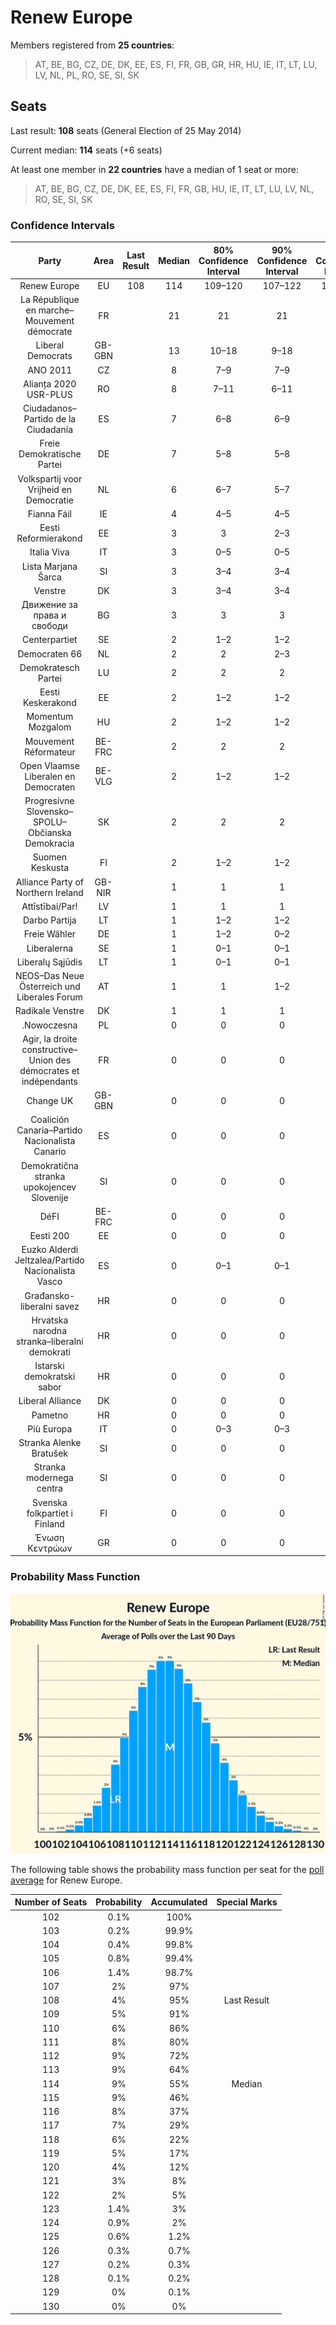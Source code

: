 # Renew Europe

Members registered from **25 countries**:

> AT, BE, BG, CZ, DE, DK, EE, ES, FI, FR, GB, GR, HR, HU, IE, IT, LT, LU, LV, NL, PL, RO, SE, SI, SK

## Seats

Last result: **108** seats (General Election of 25 May 2014)

Current median: **114** seats (+6 seats)

At least one member in **22 countries** have a median of 1 seat or more:

> AT, BE, BG, CZ, DE, DK, EE, ES, FI, FR, GB, HU, IE, IT, LT, LU, LV, NL, RO, SE, SI, SK

### Confidence Intervals

| Party | Area | Last Result | Median | 80% Confidence Interval | 90% Confidence Interval | 95% Confidence Interval | 99% Confidence Interval |
|:-----:|:----:|:-----------:|:------:|:-----------------------:|:-----------------------:|:-----------------------:|:-----------------------:|
| Renew Europe | EU | 108 | 114 | 109–120 | 107–122 | 106–123 | 104–126 |
| La République en marche–Mouvement démocrate | FR | | 21 | 21 | 21 | 21 | 21 |
| Liberal Democrats | GB-GBN | | 13 | 10–18 | 9–18 | 9–19 | 9–19 |
| ANO 2011 | CZ | | 8 | 7–9 | 7–9 | 7–9 | 7–9 |
| Alianța 2020 USR-PLUS | RO | | 8 | 7–11 | 6–11 | 6–11 | 6–11 |
| Ciudadanos–Partido de la Ciudadanía | ES | | 7 | 6–8 | 6–9 | 6–9 | 5–9 |
| Freie Demokratische Partei | DE | | 7 | 5–8 | 5–8 | 5–9 | 5–9 |
| Volkspartij voor Vrijheid en Democratie | NL | | 6 | 6–7 | 5–7 | 5–7 | 5–8 |
| Fianna Fáil | IE | | 4 | 4–5 | 4–5 | 4–5 | 4–6 |
| Eesti Reformierakond | EE | | 3 | 3 | 2–3 | 2–3 | 2–3 |
| Italia Viva | IT | | 3 | 0–5 | 0–5 | 0–5 | 0–6 |
| Lista Marjana Šarca | SI | | 3 | 3–4 | 3–4 | 2–4 | 2–4 |
| Venstre | DK | | 3 | 3–4 | 3–4 | 3–4 | 3–4 |
| Движение за права и свободи | BG | | 3 | 3 | 3 | 3 | 3 |
| Centerpartiet | SE | | 2 | 1–2 | 1–2 | 1–2 | 1–2 |
| Democraten 66 | NL | | 2 | 2 | 2–3 | 1–3 | 1–3 |
| Demokratesch Partei | LU | | 2 | 2 | 2 | 2 | 2 |
| Eesti Keskerakond | EE | | 2 | 1–2 | 1–2 | 1–2 | 1–2 |
| Momentum Mozgalom | HU | | 2 | 1–2 | 1–2 | 1–3 | 1–3 |
| Mouvement Réformateur | BE-FRC | | 2 | 2 | 2 | 2 | 2–3 |
| Open Vlaamse Liberalen en Democraten | BE-VLG | | 2 | 1–2 | 1–2 | 1–2 | 1–2 |
| Progresívne Slovensko–SPOLU–Občianska Demokracia | SK | | 2 | 2 | 2 | 2–3 | 1–3 |
| Suomen Keskusta | FI | | 2 | 1–2 | 1–2 | 1–2 | 1–2 |
| Alliance Party of Northern Ireland | GB-NIR | | 1 | 1 | 1 | 1 | 1 |
| Attīstībai/Par! | LV | | 1 | 1 | 1 | 1 | 1 |
| Darbo Partija | LT | | 1 | 1–2 | 1–2 | 1–2 | 1–2 |
| Freie Wähler | DE | | 1 | 1–2 | 0–2 | 0–2 | 0–2 |
| Liberalerna | SE | | 1 | 0–1 | 0–1 | 0–1 | 0–1 |
| Liberalų Sąjūdis | LT | | 1 | 0–1 | 0–1 | 0–1 | 0–1 |
| NEOS–Das Neue Österreich und Liberales Forum | AT | | 1 | 1 | 1–2 | 1–2 | 1–2 |
| Radikale Venstre | DK | | 1 | 1 | 1 | 1 | 1 |
| .Nowoczesna | PL | | 0 | 0 | 0 | 0 | 0 |
| Agir, la droite constructive–Union des démocrates et indépendants | FR | | 0 | 0 | 0 | 0 | 0 |
| Change UK | GB-GBN | | 0 | 0 | 0 | 0 | 0 |
| Coalición Canaria–Partido Nacionalista Canario | ES | | 0 | 0 | 0 | 0 | 0–1 |
| Demokratična stranka upokojencev Slovenije | SI | | 0 | 0 | 0 | 0 | 0 |
| DéFI | BE-FRC | | 0 | 0 | 0 | 0 | 0–1 |
| Eesti 200 | EE | | 0 | 0 | 0 | 0 | 0 |
| Euzko Alderdi Jeltzalea/Partido Nacionalista Vasco | ES | | 0 | 0–1 | 0–1 | 0–1 | 0–1 |
| Građansko-liberalni savez | HR | | 0 | 0 | 0 | 0 | 0 |
| Hrvatska narodna stranka–liberalni demokrati | HR | | 0 | 0 | 0 | 0 | 0 |
| Istarski demokratski sabor | HR | | 0 | 0 | 0 | 0 | 0 |
| Liberal Alliance | DK | | 0 | 0 | 0 | 0 | 0 |
| Pametno | HR | | 0 | 0 | 0 | 0 | 0 |
| Più Europa | IT | | 0 | 0–3 | 0–3 | 0–4 | 0–4 |
| Stranka Alenke Bratušek | SI | | 0 | 0 | 0 | 0 | 0 |
| Stranka modernega centra | SI | | 0 | 0 | 0 | 0 | 0 |
| Svenska folkpartiet i Finland | FI | | 0 | 0 | 0 | 0 | 0–1 |
| Ένωση Κεντρώων | GR | | 0 | 0 | 0 | 0 | 0 |

### Probability Mass Function

![Graph with seats probability mass function not yet produced](average-2019-09-30-seats-pmf-reneweurope.png "Seats Probability Mass Function")

The following table shows the probability mass function per seat for the [poll average](average-2019-09-30.html) for Renew Europe.

| Number of Seats | Probability | Accumulated | Special Marks |
|:---------------:|:-----------:|:-----------:|:-------------:|
| 102 | 0.1% | 100% |  |
| 103 | 0.2% | 99.9% |  |
| 104 | 0.4% | 99.8% |  |
| 105 | 0.8% | 99.4% |  |
| 106 | 1.4% | 98.7% |  |
| 107 | 2% | 97% |  |
| 108 | 4% | 95% | Last Result |
| 109 | 5% | 91% |  |
| 110 | 6% | 86% |  |
| 111 | 8% | 80% |  |
| 112 | 9% | 72% |  |
| 113 | 9% | 64% |  |
| 114 | 9% | 55% | Median |
| 115 | 9% | 46% |  |
| 116 | 8% | 37% |  |
| 117 | 7% | 29% |  |
| 118 | 6% | 22% |  |
| 119 | 5% | 17% |  |
| 120 | 4% | 12% |  |
| 121 | 3% | 8% |  |
| 122 | 2% | 5% |  |
| 123 | 1.4% | 3% |  |
| 124 | 0.9% | 2% |  |
| 125 | 0.6% | 1.2% |  |
| 126 | 0.3% | 0.7% |  |
| 127 | 0.2% | 0.3% |  |
| 128 | 0.1% | 0.2% |  |
| 129 | 0% | 0.1% |  |
| 130 | 0% | 0% |  |


